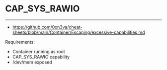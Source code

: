 # CAP_SYS_RAWIO
---------------
- https://github.com/0xn3va/cheat-sheets/blob/main/Container/Escaping/excessive-capabilities.md

Requirements:
- Container running as root
- CAP_SYS_RAWIO capability
- /dev/mem exposed
